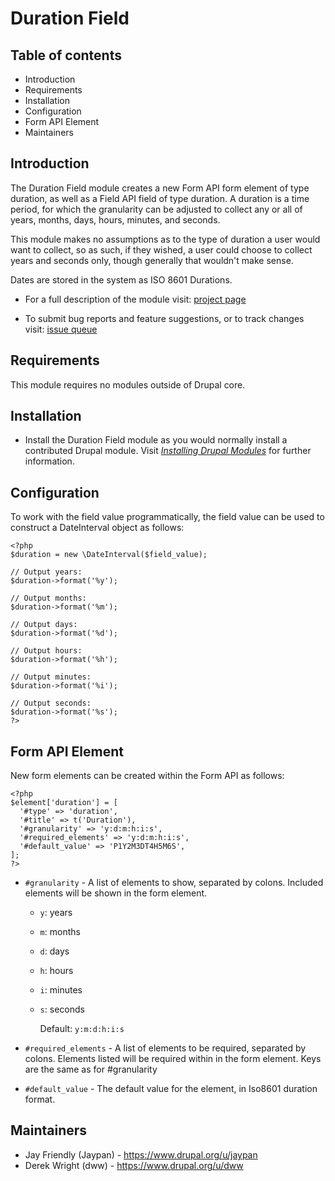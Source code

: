 # Duration Field

## Table of contents

 - Introduction
 - Requirements
 - Installation
 - Configuration
 - Form API Element
 - Maintainers

## Introduction

The Duration Field module creates a new Form API form element of type duration,
as well as a Field API field of type duration. A duration is a time period, for
which the granularity can be adjusted to collect any or all of years, months,
days, hours, minutes, and seconds.

This module makes no assumptions as to the type of duration a user would want to
collect, so as such, if they wished, a user could choose to collect years and
seconds only, though generally that wouldn't make sense.

Dates are stored in the system as ISO 8601 Durations.

 - For a full description of the module visit:
   [project page](https://www.drupal.org/project/duration_field)

 - To submit bug reports and feature suggestions, or to track changes visit:
   [issue queue](https://www.drupal.org/project/issues/duration_field)


## Requirements

This module requires no modules outside of Drupal core.

## Installation

 - Install the Duration Field module as you would normally install a contributed
   Drupal module. Visit [_Installing Drupal Modules_](https://www.drupal.org/docs/extending-drupal/installing-modules) for further
   information.


## Configuration

To work with the field value programmatically, the field value can be used to
construct a DateInterval object as follows:
```
<?php
$duration = new \DateInterval($field_value);

// Output years:
$duration->format('%y');

// Output months:
$duration->format('%m');

// Output days:
$duration->format('%d');

// Output hours:
$duration->format('%h');

// Output minutes:
$duration->format('%i');

// Output seconds:
$duration->format('%s');
?>
```

## Form API Element

New form elements can be created within the Form API as follows:
```
<?php
$element['duration'] = [
  '#type' => 'duration',
  '#title' => t('Duration'),
  '#granularity' => 'y:d:m:h:i:s',
  '#required_elements' => 'y:d:m:h:i:s',
  '#default_value' => 'P1Y2M3DT4H5M6S',
];
?>
```


- `#granularity` - A list of elements to show, separated by colons. Included
 elements will be shown in the form element.

  - `y`: years
  - `m`: months
  - `d`: days
  - `h`: hours
  - `i`: minutes
  - `s`: seconds

    Default: `y:m:d:h:i:s`

- `#required_elements` - A list of elements to be required, separated by colons.
  Elements listed will be required within in the form element. Keys are the same
  as for #granularity

- `#default_value` - The default value for the element, in Iso8601 duration
  format.

## Maintainers

 - Jay Friendly (Jaypan) - https://www.drupal.org/u/jaypan
 - Derek Wright (dww) - <https://www.drupal.org/u/dww>
